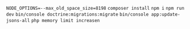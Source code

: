 `NODE_OPTIONS=--max_old_space_size=8198`
`composer install`
`npm i`
`npm run dev`
`bin/console doctrine:migrations:migrate`
`bin/console app:update-jsons-all` 
`php memory limit increasen`